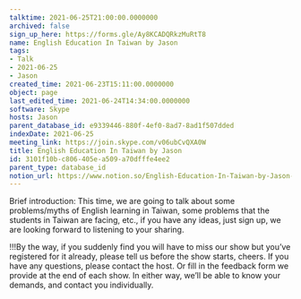 ```yaml
---
talktime: 2021-06-25T21:00:00.0000000
archived: false
sign_up_here: https://forms.gle/Ay8KCADQRkzMuRtT8
name: English Education In Taiwan by Jason
tags:
- Talk
- 2021-06-25
- Jason
created_time: 2021-06-23T15:11:00.0000000
object: page
last_edited_time: 2021-06-24T14:34:00.0000000
software: Skype
hosts: Jason
parent_database_id: e9339446-880f-4ef0-8ad7-8ad1f507dded
indexDate: 2021-06-25
meeting_link: https://join.skype.com/v06ubCvQXA0W
title: English Education In Taiwan by Jason
id: 3101f10b-c806-405e-a509-a70dfffe4ee2
parent_type: database_id
notion_url: https://www.notion.so/English-Education-In-Taiwan-by-Jason-3101f10bc806405ea509a70dfffe4ee2
---
```




Brief introduction: This time, we are going to talk about some problems/myths of English learning in Taiwan, some problems that the students in Taiwan are facing, etc., if you have any ideas, just sign up, we are looking forward to listening to your sharing.

!!!By the way, if you suddenly find you will have to miss our show but you’ve registered for it already, please tell us before the show starts, cheers.
If you have any questions, please contact the host. Or fill in the feedback form we provide at the end of each show. In either way, we’ll be able to know your demands, and contact you individually.

